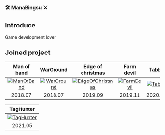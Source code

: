 ### 🛠 ManaBingsu ⚔
## Introduce
Game development lover  

## Joined project
|Man of band|WarGround|Edge of christmas|Farm devil|Tabby|Moon slasher|
|:---:|:---:|:---:|:---:|:---:|:---:|
|[![ManOfBand](https://user-images.githubusercontent.com/43133819/104750948-1726db00-5798-11eb-8d4b-6dc76940e64a.png)](https://github.com/ManaBingsu/ManOfBand)|[![WarGround](https://user-images.githubusercontent.com/43133819/104758726-2f9bf300-57a2-11eb-9049-6cac8db817cd.png)](https://github.com/soonchan/WarGround_Alpha)|[![EdgeOfChristmas](https://user-images.githubusercontent.com/43133819/104752040-82bd7800-5799-11eb-885f-a489a488949a.png)](https://github.com/ManaBingsu/Edge_of_Christmas)|[![FarmDevil](https://user-images.githubusercontent.com/43133819/104756925-c6b37b80-579f-11eb-80dc-abfcdf8ccbb0.png)](https://tumblbug.com/devilsfarm)|[![Tabby](https://user-images.githubusercontent.com/43133819/104754497-a33b0180-579c-11eb-8d90-350a2feeae34.png)](https://github.com/JNU-econovation/Tabby)|[![MoonSlahser](https://user-images.githubusercontent.com/43133819/104752948-ab923d00-579a-11eb-9c8b-98a2eaf2a153.png)](https://github.com/PMM-Dev/moonshot)|
|2018.07|2018.07|2019.09|2019.11|2020.03|2020.11|

|TagHunter|
|:---:|
|[![TagHunter](https://user-images.githubusercontent.com/43133819/135591898-6d56f8ec-45ba-4d74-80c2-339f009b6e4b.png)](https://store.steampowered.com/app/1771610/TagHunter/)|
|2021.05|
